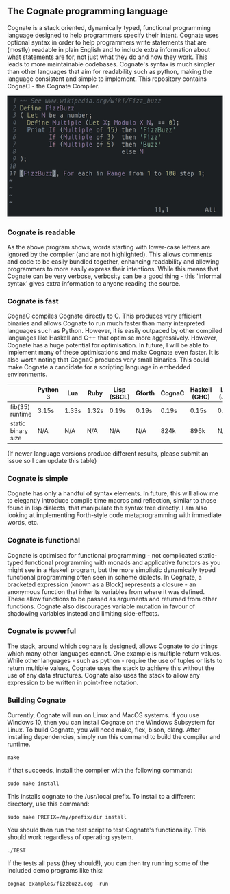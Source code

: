 ## The Cognate programming language
Cognate is a stack oriented, dynamically typed, functional programming language designed to help programmers specify their intent. Cognate uses optional syntax in order to help programmers write statements that are (mostly) readable in plain English and to include extra information about what statements are for, not just what they do and how they work. This leads to more maintainable codebases. Cognate's syntax is much simpler than other languages that aim for readability such as python, making the language consistent and simple to implement. This repository contains CognaC - the Cognate Compiler.

![FizzBuzz in Cognate](fizzbuzz.png?raw=true)

### Cognate is readable
As the above program shows, words starting with lower-case letters are ignored by the compiler (and are not highlighted). This allows comments and code to be easily bundled together, enhancing readability and allowing programmers to more easily express their intentions. While this means that Cognate can be very verbose, verbosity can be a good thing - this 'informal syntax' gives extra information to anyone reading the source.

### Cognate is fast
CognaC compiles Cognate directly to C. This produces very efficient binaries and allows Cognate to run much faster than many interpreted languages such as Python. However, it is easily outpaced by other compiled languages like Haskell and C++ that optimise more aggressively. However, Cognate has a huge potential for optimisation. In future, I will be able to implement many of these optimisations and make Cognate even faster. It is also worth noting that CognaC produces very small binaries. This could make Cognate a candidate for a scripting language in embedded environments.

|                    | Python 3 | Lua   | Ruby  | Lisp (SBCL) | Gforth | CognaC | Haskell (GHC) | Lua (JIT) | Go     | C++ (G++) | C (GCC) |
|--------------------|----------|-------|-------|-------------|--------|--------|---------------|-----------|--------|-----------|---------|
| fib(35) runtime    | 3.15s    | 1.33s | 1.32s | 0.19s       | 0.19s  | 0.19s  | 0.15s         | 0.14s     | 0.08s  | 0.04s     | 0.03s   |
| static binary size | N/A      | N/A   | N/A   | N/A         | N/A    | 824k   | 896k          | N/A       | 2M     | 2.2M      | 768k    |

(If newer language versions produce different results, please submit an issue so I can update this table)

### Cognate is simple
Cognate has only a handful of syntax elements. In future, this will allow me to elegantly introduce compile time macros and reflection, similar to those found in lisp dialects, that manipulate the syntax tree directly. I am also looking at implementing Forth-style code metaprogramming with immediate words, etc.

### Cognate is functional
Cognate is optimised for functional programming - not complicated static-typed functional programming with monads and applicative functors as you might see in a Haskell program, but the more simplistic dynamically typed functional programming often seen in scheme dialects. In Cognate, a bracketed expression (known as a Block) represents a closure - an anonymous function that inherits variables from where it was defined. These allow functions to be passed as arguments and returned from other functions. Cognate also discourages variable mutation in favour of shadowing variables instead and limiting side-effects.

### Cognate is powerful
The stack, around which cognate is designed, allows Cognate to do things which many other languages cannot. One example is multiple return values. While other languages - such as python - require the use of tuples or lists to return multiple values, Cognate uses the stack to achieve this without the use of any data structures. Cognate also uses the stack to allow any expression to be written in point-free notation.

### Building Cognate
Currently, Cognate will run on Linux and MacOS systems. If you use Windows 10, then you can install Cognate on the Windows Subsystem for Linux. To build Cognate, you will need make, flex, bison, clang. After installing dependencies, simply run this command to build the compiler and runtime.
```
make
```
If that succeeds, install the compiler with the following command:
```
sudo make install
```
This installs cognate to the /usr/local prefix. To install to a different directory, use this command:
```
sudo make PREFIX=/my/prefix/dir install
```
You should then run the test script to test Cognate's functionality. This should work regardless of operating system.
```
./TEST
```
If the tests all pass (they should!), you can then try running some of the included demo programs like this:
```
cognac examples/fizzbuzz.cog -run
```

